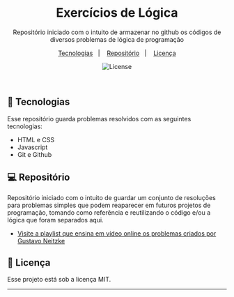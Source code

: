 <h1 align="center"> Exercícios de Lógica </h1>

<p align="center">
Repositório iniciado com o intuito de armazenar no github os códigos de diversos problemas de lógica de programação <br/>
</p>

<p align="center">
  <a href="#-tecnologias">Tecnologias</a>&nbsp;&nbsp;&nbsp;|&nbsp;&nbsp;&nbsp;
  <a href="#-projeto">Repositório</a>&nbsp;&nbsp;&nbsp;|&nbsp;&nbsp;&nbsp;
  <a href="#memo-licença">Licença</a>
</p>

<p align="center">
  <img alt="License" src="https://img.shields.io/static/v1?label=license&message=MIT&color=49AA26&labelColor=000000">
</p>

<br>


## 🚀 Tecnologias

Esse repositório guarda problemas resolvidos com as seguintes tecnologias:

- HTML e CSS
- Javascript
- Git e Github

## 💻 Repositório

Repositório iniciado com o intuito de guardar um conjunto de resoluções para problemas simples que podem reaparecer em futuros projetos de programação, tomando como referência e reutilizando o código e/ou a lógica que foram separados aqui.


- [Visite a playlist que ensina em vídeo online os problemas criados por Gustavo Neitzke](https://www.youtube.com/playlist?list=PLSHNk_yA5fNgU8suEO97pQlVFvtvHpWNG)

## :memo: Licença

Esse projeto está sob a licença MIT.

---